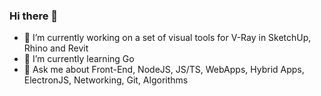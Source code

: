 ### Hi there 👋
- 🔭 I’m currently working on a set of visual tools for V-Ray in SketchUp, Rhino and Revit
- 🌱 I’m currently learning Go
- 💬 Ask me about Front-End, NodeJS, JS/TS, WebApps, Hybrid Apps, ElectronJS, Networking, Git, Algorithms

<!--
**nbabanov/nbabanov** is a ✨ _special_ ✨ repository because its `README.md` (this file) appears on your GitHub profile.

Here are some ideas to get you started:

- 🔭 I’m currently working on ...
- 🌱 I’m currently learning ...
- 👯 I’m looking to collaborate on ...
- 🤔 I’m looking for help with ...
- 💬 Ask me about ...
- 📫 How to reach me: ...
- 😄 Pronouns: ...
- ⚡ Fun fact: ...
-->

